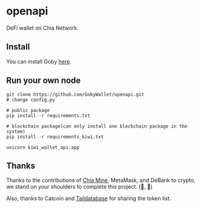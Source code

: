 # openapi

DeFi wallet on Chia Network.

## Install

You can install Goby [here](https://chrome.google.com/webstore/detail/goby/jnkelfanjkeadonecabehalmbgpfodjm).

## Run your own node

```
git clone https://github.com/GobyWallet/openapi.git
# change config.py

# public package
pip install -r requirements.txt

# blockchain package(can only install one blockchain package in the system)
pip install -r requirements_kiwi.txt

uvicorn kiwi_wallet_api:app
```

## Thanks

Thanks to the contributions of [Chia Mine](https://github.com/Chia-Mine/clvm-js), MetaMask, and DeBank to crypto, we stand on your shoulders to complete this project. (🌱, 🌱)

Also, thanks to Catcoin and [Taildatabase](https://www.taildatabase.com/) for sharing the token list.

